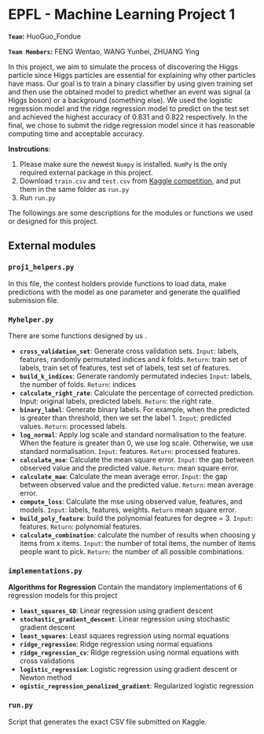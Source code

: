 # EPFL - Machine Learning Project 1 

**`Team`:** HuoGuo_Fondue

**`Team Members`:** FENG Wentao, WANG Yunbei, ZHUANG Ying

In this project, we aim to simulate the process of discovering the Higgs particle since Higgs particles are essential for explaining why other particles have mass. Our goal is to train a binary classifier by using given training set and then use the obtained model to predict whether an event was signal (a Higgs boson) or a background (something else). We used the logistic regression model and the ridge regression model to predict on the test set and achieved the highest accuracy of 0.831 and 0.822 respectively. In the final, we chose to submit the ridge regression model since it has reasonable computing time and acceptable accuracy.

**Instrcutions**:
1. Please make sure the newest `Numpy` is installed. `NumPy` is the only required external package in this project.
2. Download `train.csv` and `test.csv` from [Kaggle competition](https://www.kaggle.com/c/epfml18-higgs/data), and put them in the same folder as `run.py`
3. Run `run.py`



The followings are some descriptions for the modules or functions we used or designed for this project.


## External modules
### `proj1_helpers.py`
In this file, the contest holders provide functions to load data, make predictions with the model as one parameter and generate the qualified submission file.

### `Myhelper.py`
There are some functions designed by us  .
- **`cross_validation_set`**: Generate cross validation sets. `Input`: labels, features, randomly permutated indices and k folds. `Return`: train set of labels, train set of features, test set of labels, test set of features.
- **`build_k_indices`**: Generate randomly permutated indecies  `Input`: labels, the number of folds. `Return`: indices
- **`calculate_right_rate`**: Calculate the percentage of corrected prediction. Input: original labels, predicted labels. `Return`: the right rate.
- **`binary_label`**: Generate binary labels. For example, when the predicted is greater than threshold, then we set the label 1. `Input`: predicted values. `Return`: processed labels.
- **`log_normal`**: Apply log scale and standard normalisation to the feature. When the feature is greater than 0, we use log scale. Otherwise, we use standard normalisation. `Input`: features. `Return`: processed features.
- **`calculate_mse`**: Calculate the mean square error. `Input`: the gap between observed value and the predicted value. `Return`: mean square error.
- **`calculate_mae`**: Calculate the mean average error. `Input`: the gap between observed value and the predicted value. `Return`: mean average error.
- **`compute_loss`**: Calculate the mse using observed value, features, and models. `Input`: labels, features, weights. `Return` mean square error.
- **`build_poly_feature`**: build the polynomial features for degree = 3. `Input`: features. `Return`: polynomial features.
- **`calculate_combination`**: calculate the number of results when choosing y items from x items. `Input`: the number of total items, the number of items people want to pick. `Return`: the number of all possible combinations.

### `implementations.py`
**Algorithms for Regression**
Contain the mandatory implementations of  6 regression models for this project
- **`least_squares_GD`**: Linear regression using gradient descent
- **`stochastic_gradient_descent`**: Linear regression using stochastic gradient descent
- **`least_squares`**: Least squares regression using normal equations
- **`ridge_regression`**: Ridge regression using normal equations
- **`ridge_regression_cv`**: Ridge regression using normal equations with cross validations
- **`logistic_regression`**: Logistic regression using gradient descent or Newton method 
- **`ogistic_regression_penalized_gradient`**: Regularized logistic regression

### `run.py`
Script that generates the exact CSV file submitted on Kaggle.






